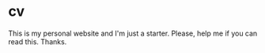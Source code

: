 # cv
This is my personal website and I'm just a starter. Please, help me if you can read this. Thanks.
